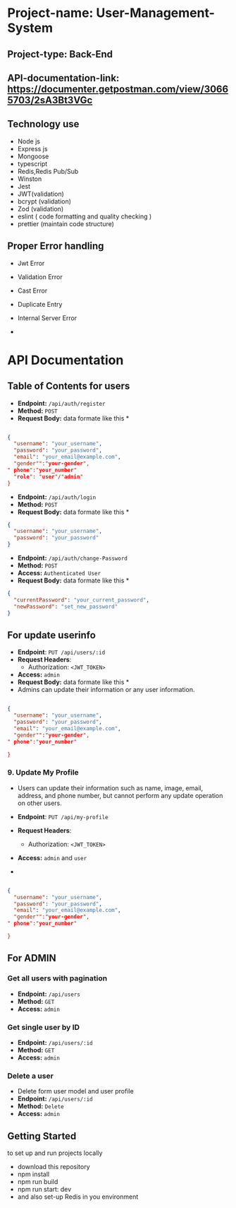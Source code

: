 # Project-name: User-Management-System

## Project-type: Back-End

## API-documentation-link: https://documenter.getpostman.com/view/30665703/2sA3Bt3VGc

## Technology use

- Node js
- Express js
- Mongoose
- typescript
- Redis,Redis Pub/Sub
- Winston
- Jest
- JWT(validation)
- bcrypt (validation)
- Zod (validation)
- eslint ( code formatting and quality checking )
- prettier (maintain code structure)

## Proper Error handling

- Jwt Error
- Validation Error
- Cast Error
- Duplicate Entry
- Internal Server Error

- 

# API  Documentation

## Table of Contents for users

- **Endpoint:** `/api/auth/register`
- **Method:** `POST`
- **Request Body:** data formate like this \*

```json

{
  "username": "your_username",
  "password": "your_password",
  "email": "your_email@example.com",
  "gender"":"your-gender",
" phone":"your_number"
  "role": "user"/"admin"
}

```

- **Endpoint:** `/api/auth/login`
- **Method:** `POST`
- **Request Body:** data formate like this \*

```json
{
  "username": "your_username",
  "password": "your_password"
}
```

- **Endpoint:** `/api/auth/change-Password`
- **Method:** `POST`
- **Access:** `Authenticated User  `
- **Request Body:** data formate like this \*

```json
{
  "currentPassword": "your_current_password",
  "newPassword": "set_new_password"
}
```



## For  update userinfo

- **Endpoint**: `PUT /api/users/:id`
- **Request Headers**:
  - Authorization: `<JWT_TOKEN>`  
- **Access:** `admin`
- **Request Body:** data formate like this \*
- Admins can update their information or any user information.
  
```json

{
  "username": "your_username",
  "password": "your_password",
  "email": "your_email@example.com",
  "gender"":"your-gender",
" phone":"your_number"

}

```
  

### 9. Update My Profile
- Users can  update their information such as name, image, email, address, and
phone number, but cannot perform any update operation on other users.

- **Endpoint**: `PUT /api/my-profile`
- **Request Headers**:
  - Authorization: `<JWT_TOKEN>`
 - **Access:** `admin` and  `user`
 - 
```json

{
  "username": "your_username",
  "password": "your_password",
  "email": "your_email@example.com",
  "gender"":"your-gender",
" phone":"your_number"

}

```

## For ADMIN 

### Get all users with pagination

- **Endpoint:** `/api/users`
- **Method:** `GET`
- **Access:** `admin`

### Get single user by ID

- **Endpoint:** `/api/users/:id`
- **Method:** `GET`
- **Access:** `admin`

### Delete a user
-  Delete form  user model and   user profile
- **Endpoint:** `/api/users/:id`
- **Method:** `Delete`
- **Access:** `admin`


## Getting Started

to set up and run projects locally

- download this repository
- npm install
- npm run build
- npm run start: dev
- and also set-up Redis  in you environment
